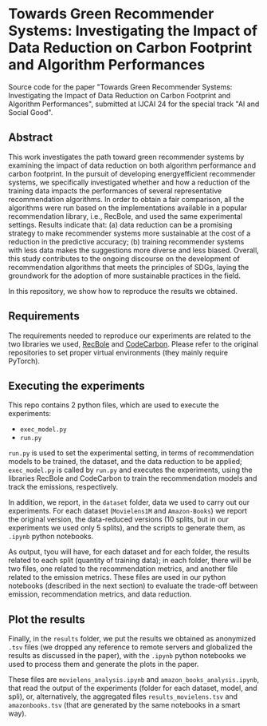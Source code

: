 # Towards Green Recommender Systems: Investigating the Impact of Data Reduction on Carbon Footprint and Algorithm Performances

Source code for the paper "Towards Green Recommender Systems: Investigating the Impact of Data Reduction on Carbon Footprint and Algorithm Performances", submitted at IJCAI 24 for the special track "AI and Social Good".

## Abstract

This work investigates the path toward green recommender systems by examining the impact of data reduction on both algorithm performance and carbon footprint. In the pursuit of developing energyefficient recommender systems, we specifically investigated whether and how a reduction of the training data impacts the performances of several representative recommendation algorithms. In order to obtain a fair comparison, all the algorithms were run based on the implementations available in a popular recommendation library, i.e., RecBole, and used the same experimental settings. Results indicate that: (a) data reduction can be a promising strategy to make recommender systems more sustainable at the cost of a reduction in the predictive accuracy; (b) training recommender systems with less data makes the suggestions more diverse and less biased. Overall, this study contributes to the ongoing discourse on the development of recommendation algorithms that meets the principles of SDGs, laying the groundwork for the adoption of more sustainable practices in the field.

In this repository, we show how to reproduce the results we obtained.

## Requirements 

The requirements needed to reproduce our experiments are related to the two libraries we used, [RecBole](https://recbole.io/docs/) and [CodeCarbon](https://mlco2.github.io/codecarbon/).
Please refer to the original repositories to set proper virtual environments (they mainly require PyTorch).

## Executing the experiments

This repo contains 2 python files, which are used to execute the experiments:
- `exec_model.py`
- `run.py`

`run.py` is used to set the experimental setting, in terms of recommendation models to be trained, the dataset, and the data reduction to be applied; `exec_model.py` is called by `run.py` and executes the experiments, using the libraries RecBole and CodeCarbon to train the recommendation models and track the emissions, respectively.

In addition, we report, in the `dataset` folder, data we used to carry out our experiments. For each dataset (`Movielens1M` and `Amazon-Books`) we report the original version, the data-reduced versions (10 splits, but in our experiments we used only 5 splits), and the scripts to generate them, as `.ipynb` python notebooks.

As output, tyou will have, for each dataset and for each folder, the results related to each split (quantity of training data); in each folder, there will be two files, one related to the recommendation metrics, and another file related to the emission metrics. These files are used in our python notebooks (described in the next section) to evaluate the trade-off between emission, recommendation metrics, and data reduction.

## Plot the results

Finally, in the `results` folder, we put the results we obtained as anonymized `.tsv` files (we dropped any reference to remote servers and globalized the results as discussed in the paper), with the `.ipynb` python notebooks we used to process them and generate the plots in the paper.

These files are `movielens_analysis.ipynb` and `amazon_books_analysis.ipynb`, that read the output of the experiments (folder for each dataset, model, and spli), or, alternatively, the aggregated files `results_movielens.tsv` and `amazonbooks.tsv` (that are generated by the same notebooks in a smart way).